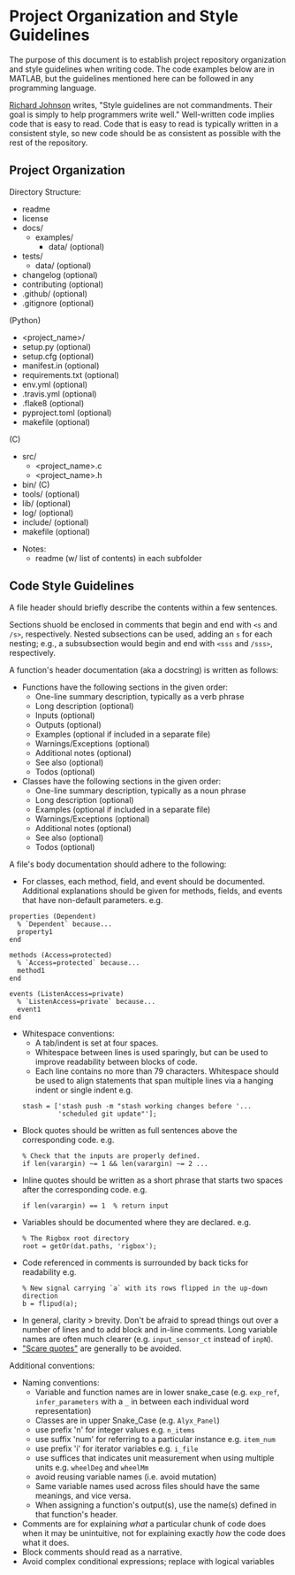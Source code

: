 # Project Organization and Style Guidelines

The purpose of this document is to establish project repository organization and style guidelines when writing code. The code examples below are in MATLAB, but the guidelines mentioned here can be followed in any programming language.

[Richard Johnson](https://uk.mathworks.com/matlabcentral/profile/authors/22731-richard-johnson) writes, "Style guidelines are not commandments. Their goal is simply to help programmers write well." Well-written code implies code that is easy to read. Code that is easy to read is typically written in a consistent style, so new code should be as consistent as possible with the rest of the repository.


## Project Organization

Directory Structure:

- readme
- license
- docs/
	- examples/
		- data/ (optional)
- tests/
	- data/ (optional)
- changelog (optional)
- contributing (optional)
- .github/ (optional)
- .gitignore (optional)

(Python)
- <project_name>/
- setup.py (optional)
- setup.cfg (optional)
- manifest.in (optional)
- requirements.txt (optional)
- env.yml (optional)
- .travis.yml (optional)
- .flake8 (optional)
- pyproject.toml (optional)
- makefile (optional)

(C)
- src/
	- <project_name>.c
	- <project_name>.h
- bin/ (C)
- tools/ (optional)
- lib/ (optional)
- log/ (optional)
- include/ (optional)
- makefile (optional)


* Notes:
	- readme (w/ list of contents) in each subfolder


## Code Style Guidelines

A file header should briefly describe the contents within a few sentences.

Sections shuold be enclosed in comments that begin and end with `<s` and `/s>`, respectively. Nested subsections can be used, adding an `s` for each nesting; e.g., a subsubsection would begin and end with `<sss` and `/sss>`, respectively.

A function's header documentation (aka a docstring) is written as follows:

* Functions have the following sections in the given order:
	- One-line summary description, typically as a verb phrase
	- Long description (optional)
	- Inputs (optional)
	- Outputs (optional)
	- Examples (optional if included in a separate file)
	- Warnings/Exceptions (optional)
	- Additional notes (optional)
	- See also (optional)
	- Todos (optional)
* Classes have the following sections in the given order:
	- One-line summary description, typically as a noun phrase
	- Long description (optional)
	- Examples (optional if included in a separate file)
	- Warnings/Exceptions (optional)
	- Additional notes (optional)
	- See also (optional)
	- Todos (optional)

A file's body documentation should adhere to the following:

* For classes, each method, field, and event should be documented. Additional explanations should be given for methods, fields, and events that have non-default parameters. e.g.
```
properties (Dependent)
  % `Dependent` because...
  property1
end

methods (Access=protected)
  % `Access=protected` because...
  method1
end

events (ListenAccess=private)
  % `ListenAccess=private` because...
  event1
end
```
* Whitespace conventions:
	- A tab/indent is set at four spaces.
	- Whitespace between lines is used sparingly, but can be used to improve readability between blocks of code.
	- Each line contains no more than 79 characters. Whitespace should be used to align statements that span multiple lines via a hanging indent or single indent e.g.
	```
	stash = ['stash push -m "stash working changes before '...
             'scheduled git update"'];
	```
* Block quotes should be written as full sentences above the corresponding code. e.g.
  ```
  % Check that the inputs are properly defined.
  if len(varargin) ~= 1 && len(varargin) ~= 2 ...
  ```
* Inline quotes should be written as a short phrase that starts two spaces after the corresponding code. e.g.
  ```
  if len(varargin) == 1  % return input
  ```
* Variables should be documented where they are declared. e.g.
  ```
  % The Rigbox root directory
  root = getOr(dat.paths, 'rigbox');
  ```
* Code referenced in comments is surrounded by back ticks for readability e.g.
  ```
  % New signal carrying `a` with its rows flipped in the up-down direction
  b = flipud(a);
  ```
* In general, clarity > brevity. Don't be afraid to spread things out over a number of lines and to add block and in-line comments. Long variable names are often much clearer (e.g. `input_sensor_ct` instead of `inpN`).
* ["Scare quotes"](https://www.chicagomanualofstyle.org/qanda/data/faq/topics/Punctuation/faq0014.html) are generally to be avoided.

Additional conventions:

* Naming conventions:
	- Variable and function names are in lower snake_case (e.g. `exp_ref`, `infer_parameters` with a `_` in between each individual word representation)
	- Classes are in upper Snake_Case (e.g. `Alyx_Panel`)
	- use prefix 'n' for integer values e.g. `n_items`
	- use suffix 'num' for referring to a particular instance e.g. `item_num`
	- use prefix 'i' for iterator variables e.g. `i_file`
	- use suffices that indicates unit measurement when using multiple units e.g. `wheelDeg` and `wheelMm`
	- avoid reusing variable names (i.e. avoid mutation)
	- Same variable names used across files should have the same meanings, and vice versa.
	- When assigning a function's output(s), use the name(s) defined in that function's header.
* Comments are for explaining _what_ a particular chunk of code does when it may be unintuitive, not for explaining exactly _how_ the code does what it does.
* Block comments should read as a narrative.
* Avoid complex conditional expressions; replace with logical variables


